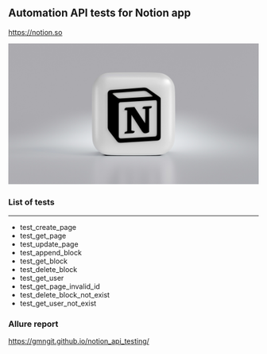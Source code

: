 ## Automation API tests for Notion app
https://notion.so

![Header](https://github.com/gmngit/notion_api_testing/blob/main/assets/image.jpg)

### List of tests

---

- test_create_page
- test_get_page
- test_update_page
- test_append_block
- test_get_block
- test_delete_block
- test_get_user
- test_get_page_invalid_id
- test_delete_block_not_exist
- test_get_user_not_exist

### Allure report
https://gmngit.github.io/notion_api_testing/

